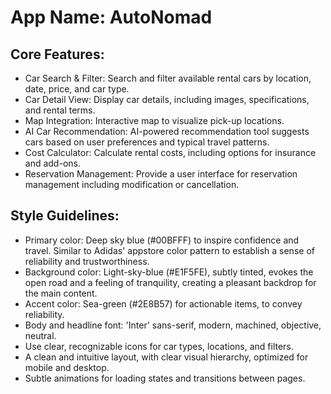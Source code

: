 # **App Name**: AutoNomad

## Core Features:

- Car Search & Filter: Search and filter available rental cars by location, date, price, and car type.
- Car Detail View: Display car details, including images, specifications, and rental terms.
- Map Integration: Interactive map to visualize pick-up locations.
- AI Car Recommendation: AI-powered recommendation tool suggests cars based on user preferences and typical travel patterns.
- Cost Calculator: Calculate rental costs, including options for insurance and add-ons.
- Reservation Management: Provide a user interface for reservation management including modification or cancellation.

## Style Guidelines:

- Primary color: Deep sky blue (#00BFFF) to inspire confidence and travel. Similar to Adidas' appstore color pattern to establish a sense of reliability and trustworthiness.
- Background color: Light-sky-blue (#E1F5FE), subtly tinted, evokes the open road and a feeling of tranquility, creating a pleasant backdrop for the main content.
- Accent color: Sea-green (#2E8B57) for actionable items, to convey reliability.
- Body and headline font: 'Inter' sans-serif, modern, machined, objective, neutral.
- Use clear, recognizable icons for car types, locations, and filters.
- A clean and intuitive layout, with clear visual hierarchy, optimized for mobile and desktop.
- Subtle animations for loading states and transitions between pages.